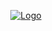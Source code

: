
<p align="center">
  <a href="https://www.icarros.com.br/principal/index.jsp" title="Click to visit the documentation!">
    <img src="https://frank-jhonsonn.web.app/assets/images/icarros.png" alt="Logo">
  </a>
    <br />
    <br />
